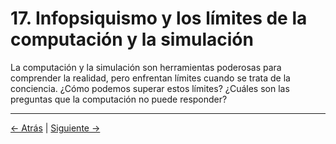 # 17. Infopsiquismo y los límites de la computación y la simulación

La computación y la simulación son herramientas poderosas para comprender la realidad, pero enfrentan límites cuando se trata de la conciencia. ¿Cómo podemos superar estos límites? ¿Cuáles son las preguntas que la computación no puede responder?

---
<div class="navigation-links">
<a href="../16_Infopsiquismo_e_Inteligencia_Artificial_Desafíos_y_Oportunidades/" class="nav-link prev-link">← Atrás</a> | <a href="../18_Infopsiquismo_y_la_filosofía_del_lenguaje/" class="nav-link next-link">Siguiente →</a>
</div>
